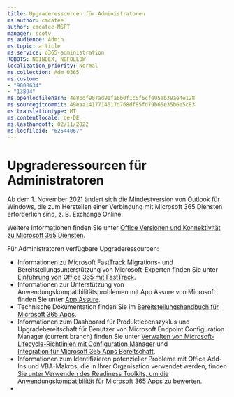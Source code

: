 ```yaml
---
title: Upgraderessourcen für Administratoren
ms.author: cmcatee
author: cmcatee-MSFT
manager: scotv
ms.audience: Admin
ms.topic: article
ms.service: o365-administration
ROBOTS: NOINDEX, NOFOLLOW
localization_priority: Normal
ms.collection: Adm_O365
ms.custom:
- "9008634"
- "13894"
ms.openlocfilehash: 4e8bdf907ad91fa6b0f1c5f6cfe05ab39ae4e128
ms.sourcegitcommit: 49eaa1417714617d768df85fd79b65e35b6e5c83
ms.translationtype: MT
ms.contentlocale: de-DE
ms.lasthandoff: 02/11/2022
ms.locfileid: "62544067"
---
```

# <a name="upgrade-resources-for-administrators"></a>Upgraderessourcen für Administratoren

Ab dem 1. November 2021 ändert sich die Mindestversion von Outlook für Windows, die zum Herstellen einer Verbindung mit Microsoft 365 Diensten erforderlich sind, z. B. Exchange Online.

Weitere Informationen finden Sie unter [Office Versionen und Konnektivität zu Microsoft 365 Diensten](https://docs.microsoft.com/deployoffice/endofsupport/microsoft-365-services-connectivity).

Für Administratoren verfügbare Upgraderessourcen:

- Informationen zu Microsoft FastTrack Migrations- und Bereitstellungsunterstützung von Microsoft-Experten finden Sie unter [Einführung von Office 365 mit FastTrack](https://www.microsoft.com/fasttrack/microsoft-365/office-365?rtc=2).
- Informationen zur Unterstützung von Anwendungskompatibilitätsproblemen mit App Assure von Microsoft finden Sie unter [App Assure](https://www.microsoft.com/fasttrack/microsoft-365/app-assure?rtc=2).
- Technische Dokumentation finden Sie im [Bereitstellungshandbuch für Microsoft 365 Apps](https://docs.microsoft.com/deployoffice/deployment-guide-microsoft-365-apps).
- Informationen zum Dashboard für Produktlebenszyklus und Upgradebereitschaft für Benutzer von Microsoft Endpoint Configuration Manager (current branch) finden Sie unter [Verwalten von Microsoft-Lifecycle-Richtlinien mit Configuration Manager](https://docs.microsoft.com/mem/configmgr/core/clients/manage/asset-intelligence/product-lifecycle-dashboard) und </br> [Integration für Microsoft 365 Apps Bereitschaft](https://docs.microsoft.com/mem/configmgr/sum/deploy-use/office-365-dashboard#bkmk_o365_readiness).
- Informationen zum Identifizieren potenzieller Probleme mit Office Add-Ins und VBA-Makros, die in Ihrer Organisation verwendet werden, finden [Sie unter Verwenden des Readiness Toolkits, um die Anwendungskompatibilität für Microsoft 365 Apps zu bewerten](https://docs.microsoft.com/deployoffice/readiness-toolkit-application-compatibility-microsoft-365-apps).
- 